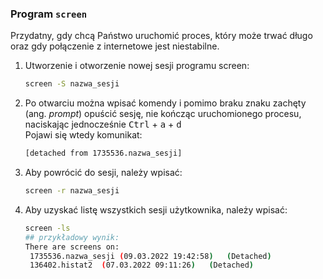 ### Program `screen`  

Przydatny, gdy chcą Państwo uruchomić proces, który może trwać długo oraz gdy połączenie z internetowe jest niestabilne.  

1. Utworzenie i otworzenie nowej sesji programu screen:  
   ```bash
   screen -S nazwa_sesji
   ```
2. Po otwarciu można wpisać komendy i pomimo braku znaku zachęty (ang. *prompt*) opuścić sesję, nie kończąc 
   uruchomionego procesu, naciskając jednocześnie <kbd>Ctrl</kbd> + <kbd>a</kbd> + <kbd>d</kbd>   
   Pojawi się wtedy komunikat:
   ```bash
   [detached from 1735536.nazwa_sesji]
   ```  
3. Aby powrócić do sesji, należy wpisać:
   ```bash
   screen -r nazwa_sesji
   ```
4. Aby uzyskać listę wszystkich sesji użytkownika, należy wpisać:
   ```bash
   screen -ls
   ## przykładowy wynik:
   There are screens on:
	1735536.nazwa_sesji	(09.03.2022 19:42:58)	(Detached)
	136402.histat2	(07.03.2022 09:11:26)	(Detached)
   
   ```  
   

